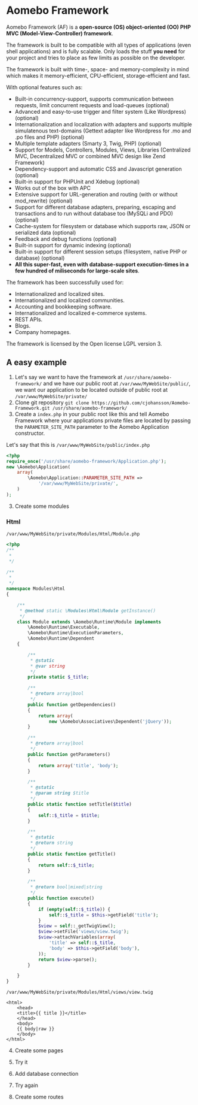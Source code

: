 # Aomebo Framework

Aomebo Framework (AF) is a **open-source (OS) object-oriented (OO) PHP MVC (Model-View-Controller) framework**.

The framework is built to be compatible with all types of applications (even shell applications) and is fully scalable.
Only loads the stuff **you need** for your project and tries to place as few limits as possible on the developer.

The framework is built with time-, space- and memory-complexity in mind which makes it memory-efficient, CPU-efficient, storage-efficient and fast.

With optional features such as:

* Built-in concurrency-support, supports communication between requests, limit concurrent requests and load-queues (optional)
* Advanced and easy-to-use trigger and filter system (Like Wordpress) (optional)
* Internationalization and localization with adapters and supports multiple simulatenous text-domains (Gettext adapter like Wordpress for .mo and .po files and PHP) (optional)
* Multiple template adapters (Smarty 3, Twig, PHP) (optional)
* Support for Models, Controllers, Modules, Views, Libraries (Centralized MVC, Decentralized MVC or combined MVC design like Zend Framework)
* Dependency-support and automatic CSS and Javascript generation (optional)
* Built-in support for PHPUnit and Xdebug (optional)
* Works out of the box with APC
* Extensive support for URL-generation and routing (with or without mod_rewrite) (optional)
* Support for different database adapters, preparing, escaping and transactions and to run without database too (MySQLi and PDO) (optional)
* Cache-system for filesystem or database which supports raw, JSON or serialized data (optional)
* Feedback and debug functions (optional)
* Built-in support for dynamic indexing (optional)
* Built-in support for different session setups (filesystem, native PHP or database) (optional)
* **All this super-fast, even with database-support execution-times in a few hundred of miliseconds for large-scale sites**.

The framework has been successfully used for:

* Internationalized and localized sites.
* Internationalized and localized communities.
* Accounting and bookkeeping software.
* Internationalized and localized e-commerce systems.
* REST APIs.
* Blogs.
* Company homepages.

The framework is licensed by the Open license LGPL version 3.

## A easy example

1. Let's say we want to have the framework at `/usr/share/aomebo-framework/` and we have our public root at `/var/www/MyWebSite/public/`, we want our application to be located outside of public root at `/var/www/MyWebSite/private/`
2. Clone git repository `git clone https://github.com/cjohansson/Aomebo-Framework.git /usr/share/aomebo-framework/`
3. Create a `index.php` in your public root like this and tell Aomebo Framework where your applications private files are located by passing the `PARAMETER_SITE_PATH` parameter to the Aomebo Application constructor.

Let's say that this is `/var/www/MyWebSite/public/index.php`
``` php
<?php
require_once('/usr/share/aomebo-framework/Application.php');
new \Aomebo\Application(
    array(
        \Aomebo\Application::PARAMETER_SITE_PATH =>
            '/var/www/MyWebSite/private/',
    )
);
```

3. Create some modules

### Html
`/var/www/MyWebSite/private/Modules/Html/Module.php`

``` php
<?php
/**
 *
 */

/**
 *
 */
namespace Modules\Html
{

    /**
     * @method static \Modules\Html\Module getInstance()
     */
    class Module extends \Aomebo\Runtime\Module implements
        \Aomebo\Runtime\Executable,
        \Aomebo\Runtime\ExecutionParameters,
        \Aomebo\Runtime\Dependent
    {

	    /**
	     * @static
	     * @var string
	     */
	    private static $_title;

        /**
         * @return array|bool
         */
        public function getDependencies()
        {
            return array(
                new \Aomebo\Associatives\Dependent('jQuery'));
        }

        /**
         * @return array|bool
         */
        public function getParameters()
        {
	        return array('title', 'body');
        }

        /**
         * @static
         * @param string $title
         */
        public static function setTitle($title)
        {
	        self::$_title = $title;
        }

        /**
         * @static
         * @return string
         */
        public static function getTitle()
        {
	        return self::$_title;
        }

        /**
         * @return bool|mixed|string
         */
        public function execute()
        {
	        if (empty(self::$_title)) {
		        self::$_title = $this->getField('title');
	        }
	        $view = self::_getTwigView();
	        $view->setFile('views/view.twig');
	        $view->attachVariables(array(
		        'title' => self::$_title,
		        'body' => $this->getField('body'),
	        ));
            return $view->parse();
        }

    }
}
```

`/var/www/MyWebSite/private/Modules/Html/views/view.twig`

``` twig
<html>
    <head>
	<title>{{ title }}</title>
    </head>
    <body>
	{{ body|raw }}
    </body>
</html>
```

4. Create some pages

5. Try it

6. Add database connection

7. Try again

8. Create some routes
